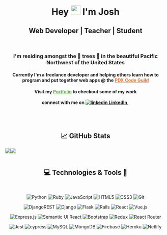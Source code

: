 <div align='center'>
  <h1 > Hey <img src="https://c.tenor.com/SNL9_xhZl9oAAAAi/waving-hand-joypixels.gif" width="30px"> I'm Josh </h1>
  <h2 align='center'>Web Developer | Teacher | Student </h2>
  <br>
  <h3>I'm residing amongst the 🌲 trees 🌲 in the beautiful Pacific Northwest of the United States </h3>
  <h4>Currently I'm a freelance developer and helping others learn how to program and put together web apps @ the <a class="code-guild"
  style="color: #F37024 !important"
   href="https://www.pdxcodeguild.com">PDX Code Guild</a></h4>
  
  <h4>
Visit my <a style="color: #63B24E !important" class="portfolio" href="https://josh-hellman.netlify.app/">Portfolio</a> to checkout some of my work <br><br> connect with me on 
 <a href="https://www.linkedin.com/in/joshuahellman/" rel="nofollow noreferrer">
    <img src="https://i.stack.imgur.com/gVE0j.png" alt="linkedin"> LinkedIn
  </a> &nbsp;
  </h4>
  <br>
  <br>
<h2> &#x1f4c8; GitHub Stats </h2>
<div style="display: flex; align-items: stretch" >
  <img  align="center" src="https://github-readme-stats.vercel.app/api/top-langs/?username=jhell85&theme=dark&layout=compact" />
  <img align="center" src="https://github-readme-stats.vercel.app/api?username=jhell85&theme=dark&show_icons=true&hide_title=true" />
</div>
<br>

<div align="center">
<h2>💻 Technologies & Tools 🔧 </h2>
<br>

![Python](https://img.shields.io/badge/python-3670A0?style=for-the-badge&logo=python&logoColor=ffdd54)
![Ruby](https://img.shields.io/badge/ruby-%23CC342D.svg?style=for-the-badge&logo=ruby&logoColor=white)
![JavaScript](https://img.shields.io/badge/javascript-%23323330.svg?style=for-the-badge&logo=javascript&logoColor=%23F7DF1E)
![HTML5](https://img.shields.io/badge/html5-%23E34F26.svg?style=for-the-badge&logo=html5&logoColor=white)
![CSS3](https://img.shields.io/badge/css3-%231572B6.svg?style=for-the-badge&logo=css3&logoColor=white)
![Git](https://img.shields.io/badge/git-%23F05033.svg?style=for-the-badge&logo=git&logoColor=white)
<br>

![DjangoREST](https://img.shields.io/badge/DJANGO-REST-ff1709?style=for-the-badge&logo=django&logoColor=white&color=ff1709&labelColor=gray)
![Django](https://img.shields.io/badge/django-%23092E20.svg?style=for-the-badge&logo=django&logoColor=white)
![Flask](https://img.shields.io/badge/flask-%23000.svg?style=for-the-badge&logo=flask&logoColor=white)
![Rails](https://img.shields.io/badge/rails-%23CC0000.svg?style=for-the-badge&logo=ruby-on-rails&logoColor=white)
![React](https://img.shields.io/badge/react-%2320232a.svg?style=for-the-badge&logo=react&logoColor=%2361DAFB)
![Vue.js](https://img.shields.io/badge/vuejs-%2335495e.svg?style=for-the-badge&logo=vuedotjs&logoColor=%234FC08D)
<br>

![Express.js](https://img.shields.io/badge/express.js-%23404d59.svg?style=for-the-badge&logo=express&logoColor=%2361DAFB)
![Semantic UI React](https://img.shields.io/badge/Semantic%20UI%20React-%2335BDB2.svg?style=for-the-badge&logo=SemanticUIReact&logoColor=white)
![Bootstrap](https://img.shields.io/badge/bootstrap-%23563D7C.svg?style=for-the-badge&logo=bootstrap&logoColor=white)
![Redux](https://img.shields.io/badge/redux-%23593d88.svg?style=for-the-badge&logo=redux&logoColor=white)
![React Router](https://img.shields.io/badge/React_Router-CA4245?style=for-the-badge&logo=react-router&logoColor=white)
<br>

![Jest](https://img.shields.io/badge/-jest-%23C21325?style=for-the-badge&logo=jest&logoColor=white)
![cypress](https://img.shields.io/badge/-cypress-%23E5E5E5?style=for-the-badge&logo=cypress&logoColor=058a5e)
![MySQL](https://img.shields.io/badge/mysql-%2300f.svg?style=for-the-badge&logo=mysql&logoColor=white)
![MongoDB](https://img.shields.io/badge/MongoDB-%234ea94b.svg?style=for-the-badge&logo=mongodb&logoColor=white)
![Firebase](https://img.shields.io/badge/firebase-%23039BE5.svg?style=for-the-badge&logo=firebase)
![Heroku](https://img.shields.io/badge/heroku-%23430098.svg?style=for-the-badge&logo=heroku&logoColor=white)
![Netlify](https://img.shields.io/badge/netlify-%23000000.svg?style=for-the-badge&logo=netlify&logoColor=#00C7B7)

</div>
